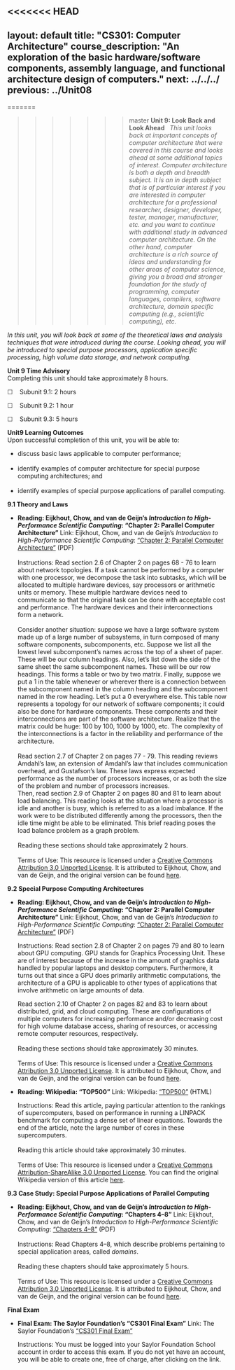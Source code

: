 <<<<<<< HEAD
---
layout: default
title: "CS301: Computer Architecture"
course_description: "An exploration of the basic hardware/software components, assembly language, and functional architecture design of computers."
next: ../../../
previous: ../Unit08
---
=======
>>>>>>> master
**Unit 9: Look Back and Look Ahead** <span id="9"></span> 
*This unit looks back at important concepts of computer architecture
that were covered in this course and looks ahead at some additional
topics of interest. Computer architecture is both a depth and breadth
subject. It is an in depth subject that is of particular interest if you
are interested in computer architecture for a professional researcher,
designer, developer, tester, manager, manufacturer, etc. and you want to
continue with additional study in advanced computer architecture. On the
other hand, computer architecture is a rich source of ideas and
understanding for other areas of computer science, giving you a broad
and stronger foundation for the study of programming, computer
languages, compilers, software architecture, domain specific computing
(e.g., scientific computing), etc.*  
  
 *In this unit, you will look back at some of the theoretical laws and
analysis techniques that were introduced during the course. Looking
ahead, you will be introduced to special purpose processors, application
specific processing, high volume data storage, and network computing.*

**Unit 9 Time Advisory**  
Completing this unit should take approximately 8 hours.  
  
 ☐    Subunit 9.1: 2 hours  
  
 ☐    Subunit 9.2: 1 hour  
  
 ☐    Subunit 9.3: 5 hours

**Unit9 Learning Outcomes**  
Upon successful completion of this unit, you will be able to:  
-   discuss basic laws applicable to computer performance;  
      
-   identify examples of computer architecture for special purpose
    computing architectures; and  
      
-   identify examples of special purpose applications of parallel
    computing.

**9.1 Theory and Laws** <span id="9.1"></span> 
-   **Reading: Eijkhout, Chow, and van de Geijn’s *Introduction to
    High-Performance Scientific Computing*: “Chapter 2: Parallel
    Computer Architecture”**
    Link: Eijkhout, Chow, and van de Geijn’s *Introduction to
    High-Performance Scientific Computing*: [“Chapter 2: Parallel
    Computer
    Architecture”](http://www.saylor.org/site/textbookuploads/5345_scicompbook.pdf) (PDF)  
        
     Instructions: Read section 2.6 of Chapter 2 on pages 68 - 76 to
    learn about network topologies. If a task cannot be performed by a
    computer with one processor, we decompose the task into subtasks,
    which will be allocated to multiple hardware devices, say processors
    or arithmetic units or memory. These multiple hardware devices need
    to communicate so that the original task can be done with acceptable
    cost and performance. The hardware devices and their
    interconnections form a network.   
        
     Consider another situation: suppose we have a large software system
    made up of a large number of subsystems, in turn composed of many
    software components, subcomponents, etc. Suppose we list all the
    lowest level subcomponent’s names across the top of a sheet of
    paper. These will be our column headings. Also, let’s list down the
    side of the same sheet the same subcomponent names. These will be
    our row headings. This forms a table or two by two matrix. Finally,
    suppose we put a 1 in the table whenever or wherever there is a
    connection between the subcomponent named in the column heading and
    the subcomponent named in the row heading. Let’s put a 0 everywhere
    else. This table now represents a topology for our network of
    software components; it could also be done for hardware components.
    These components and their interconnections are part of the software
    architecture. Realize that the matrix could be huge: 100 by 100,
    1000 by 1000, etc. The complexity of the interconnections is a
    factor in the reliability and performance of the architecture.  
        
     Read section 2.7 of Chapter 2 on pages 77 - 79. This reading
    reviews Amdahl’s law, an extension of Amdahl’s law that includes
    communication overhead, and Gustafson’s law. These laws express
    expected performance as the number of processors increases, or as
    both the size of the problem and number of processors increases.  
     Then, read section 2.9 of Chapter 2 on pages 80 and 81 to learn
    about load balancing. This reading looks at the situation where a
    processor is idle and another is busy, which is referred to as a
    load imbalance. If the work were to be distributed differently among
    the processors, then the idle time might be able to be eliminated.
    This brief reading poses the load balance problem as a graph
    problem.  
        
     Reading these sections should take approximately 2 hours.  
        
     Terms of Use: This resource is licensed under a [Creative Commons
    Attribution 3.0 Unported
    License](http://creativecommons.org/licenses/by/3.0/). It is
    attributed to Eijkhout, Chow, and van de Geijn, and the original
    version can be found
    [here](http://tacc-web.austin.utexas.edu/veijkhout/public_html/istc/istc.html).

**9.2 Special Purpose Computing Architectures** <span id="9.2"></span> 
-   **Reading: Eijkhout, Chow, and van de Geijn’s *Introduction to
    High-Performance Scientific Computing*: “Chapter 2: Parallel
    Computer Architecture”**
    Link: Eijkhout, Chow, and van de Geijn’s *Introduction to
    High-Performance Scientific Computing*: [“Chapter 2: Parallel
    Computer
    Architecture”](http://www.saylor.org/site/textbookuploads/5345_scicompbook.pdf) (PDF)  
      
     Instructions: Read section 2.8 of Chapter 2 on pages 79 and 80 to
    learn about GPU computing. GPU stands for Graphics Processing Unit.
    These are of interest because of the increase in the amount of
    graphics data handled by popular laptops and desktop computers.
    Furthermore, it turns out that since a GPU does primarily arithmetic
    computations, the architecture of a GPU is applicable to other types
    of applications that involve arithmetic on large amounts of data.  
      
     Read section 2.10 of Chapter 2 on pages 82 and 83 to learn about
    distributed, grid, and cloud computing. These are configurations of
    multiple computers for increasing performance and/or decreasing cost
    for high volume database access, sharing of resources, or accessing
    remote computer resources, respectively.  
        
     Reading these sections should take approximately 30 minutes.  
        
     Terms of Use: This resource is licensed under a [Creative Commons
    Attribution 3.0 Unported
    License](http://creativecommons.org/licenses/by/3.0/). It is
    attributed to Eijkhout, Chow, and van de Geijn, and the original
    version can be found
    [here](http://tacc-web.austin.utexas.edu/veijkhout/public_html/istc/istc.html).

-   **Reading: Wikipedia: “TOP500”**
    Link: Wikipedia:
    [“TOP500”](http://resources.saylor.org.s3.amazonaws.com/CS/CS301/CS301-9.2-TOP500-Wikipediathefreeencyclopedia-CCBYNCSA_files/CS301-9.2-TOP500-Wikipediathefreeencyclopedia-CCBYNCSA.html) (HTML)  
      
     Instructions: Read this article, paying particular attention to the
    rankings of supercomputers, based on performance in running a
    LINPACK benchmark for computing a dense set of linear equations.
    Towards the end of the article, note the large number of cores in
    these supercomputers.  
        
     Reading this article should take approximately 30 minutes.  
        
     Terms of Use: This resource is licensed under a [Creative Commons
    Attribution-ShareAlike 3.0 Unported
    License](http://creativecommons.org/licenses/by-sa/3.0/). You can
    find the original Wikipedia version of this
    article [here](http://en.wikipedia.org/wiki/TOP500).

**9.3 Case Study: Special Purpose Applications of Parallel Computing**
<span id="9.3"></span> 
-   **Reading: Eijkhout, Chow, and van de Geijn’s *Introduction to
    High-Performance Scientific Computing*: “Chapters 4–8”**
    Link: Eijkhout, Chow, and van de Geijn’s *Introduction to
    High-Performance Scientific Computing*: [“Chapters
    4–8”](http://www.saylor.org/site/textbookuploads/5345_scicompbook.pdf) (PDF)  
        
     Instructions: Read Chapters 4–8, which describe problems pertaining
    to special application areas, called *domains*.  
        
     Reading these chapters should take approximately 5 hours.  
        
     Terms of Use: This resource is licensed under a [Creative Commons
    Attribution 3.0 Unported
    License](http://creativecommons.org/licenses/by/3.0/). It is
    attributed to Eijkhout, Chow, and van de Geijn, and the original
    version can be found
    [here](http://tacc-web.austin.utexas.edu/veijkhout/public_html/istc/istc.html).

**Final Exam** <span id="10"></span> 
-   **Final Exam: The Saylor Foundation’s “CS301 Final Exam”**
    Link: The Saylor Foundation’s [“CS301 Final
    Exam”](http://school.saylor.org/mod/quiz/view.php?id=893)  
      
     Instructions: You must be logged into your Saylor Foundation School
    account in order to access this exam. If you do not yet have an
    account, you will be able to create one, free of charge, after
    clicking on the link.


